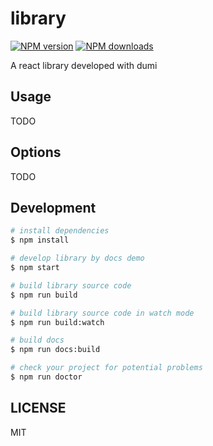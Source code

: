# library

[![NPM version](https://img.shields.io/npm/v/library.svg?style=flat)](https://npmjs.org/package/library)
[![NPM downloads](http://img.shields.io/npm/dm/library.svg?style=flat)](https://npmjs.org/package/library)

A react library developed with dumi

## Usage

TODO

## Options

TODO

## Development

```bash
# install dependencies
$ npm install

# develop library by docs demo
$ npm start

# build library source code
$ npm run build

# build library source code in watch mode
$ npm run build:watch

# build docs
$ npm run docs:build

# check your project for potential problems
$ npm run doctor
```

## LICENSE

MIT
